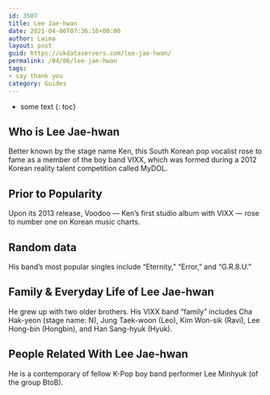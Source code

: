 ```yaml
---
id: 3507
title: Lee Jae-hwan
date: 2021-04-06T07:36:16+00:00
author: Laima
layout: post
guid: https://ukdataservers.com/lee-jae-hwan/
permalink: /04/06/lee-jae-hwan
tags:
- say thank you
category: Guides
---
```


* some text
{: toc}


## Who is Lee Jae-hwan
                  
                  
                  
Better known by the stage name Ken, this South Korean pop vocalist rose to fame as a member of the boy band VIXX, which was formed during a 2012 Korean reality talent competition called MyDOL.
                  
              
            
              
            
                
                
                
## Prior to Popularity
                  
                  
                  
Upon its 2013 release, Voodoo &#8212; Ken&#8217;s first studio album with VIXX &#8212; rose to number one on Korean music charts.
                  
              
            
              
            
                
                
                
## Random data
                  
                  
                  
His band&#8217;s most popular singles include &#8220;Eternity,&#8221; &#8220;Error,&#8221; and &#8220;G.R.8.U.&#8221;
                  
              
            
              
            
                
                
                
## Family & Everyday Life of Lee Jae-hwan
                  
                  
                  
He grew up with two older brothers. His VIXX band &#8220;family&#8221; includes Cha Hak-yeon (stage name: N), Jung Taek-woon (Leo), Kim Won-sik (Ravi), Lee Hong-bin (Hongbin), and Han Sang-hyuk (Hyuk).
                  
              
            
              
            
                
                
                
## People Related With Lee Jae-hwan
                  
                  
                  
He is a contemporary of fellow K-Pop boy band performer Lee Minhyuk (of the group BtoB).
                  
              
            
              
            
                
              
            
              
              
            
            
              
            
          
          
          